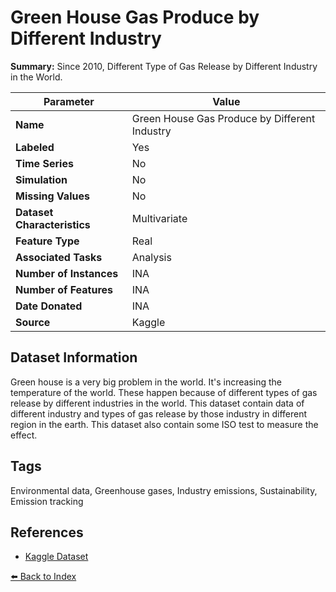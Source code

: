 # Green House Gas Produce by Different Industry

**Summary:** Since 2010, Different Type of Gas Release by Different Industry in the World.

| Parameter | Value |
| --- | --- |
| **Name** | Green House Gas Produce by Different Industry |
| **Labeled** | Yes |
| **Time Series** | No |
| **Simulation** | No |
| **Missing Values** | No |
| **Dataset Characteristics** | Multivariate |
| **Feature Type** | Real |
| **Associated Tasks** | Analysis |
| **Number of Instances** | INA |
| **Number of Features** | INA |
| **Date Donated** | INA |
| **Source** | Kaggle |

## Dataset Information

Green house is a very big problem in the world. It's increasing the temperature of the world. These happen because of different types of gas release by different industries in the world. This dataset contain data of different industry and types of gas release by those industry in different region in the earth. This dataset also contain some ISO test to measure the effect.

## Tags

Environmental data, Greenhouse gases, Industry emissions, Sustainability, Emission tracking

## References

- [Kaggle Dataset](https://www.kaggle.com/datasets/rafsunahmad/green-house-gas-produce-by-different-industry)

[⬅️ Back to Index](../README.md)
